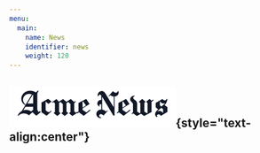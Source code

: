 ```yaml
---
menu:
  main:
    name: News
    identifier: news
    weight: 120
---
```

![News](news.png){style="text-align:center"}
--------------------------------------------
